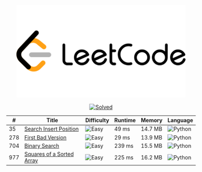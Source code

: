 <div align="center">
<img src="https://github.com/CrutchTheClutch/LeetCode/raw/master/logo.png" width="450" height="auto"/>

[![Solved](https://img.shields.io/badge/Solved-8/2093-337ab7.svg?style=flat)](https://github.com/CrutchTheClutch/HackerRank#table-of-contents)

[comment]: <> ([![Easy]&#40;https://img.shields.io/badge/Easy-5-5cb85c.svg?style=flat&#41;]&#40;https://github.com/CrutchTheClutch/HackerRank#table-of-contents&#41;)

[comment]: <> ([![Medium]&#40;https://img.shields.io/badge/Medium-2-f0ad4e.svg?style=flat&#41;]&#40;https://github.com/CrutchTheClutch/HackerRank#table-of-contents&#41;)

[comment]: <> ([![Hard]&#40;https://img.shields.io/badge/Hard-0-d9534f.svg?style=flat&#41;]&#40;https://github.com/CrutchTheClutch/HackerRank#table-of-contents&#41;)

[comment]: <> (</br>)

[comment]: <> ([![Languages]&#40;https://img.shields.io/badge/Languages-Python,%20C++-red.svg?style=flat&#41;]&#40;https://github.com/CrutchTheClutch/HackerRank#table-of-contents&#41;)

[comment]: <> ([![Author]&#40;https://img.shields.io/badge/Author-SamSo-blue.svg?style=flat&#41;]&#40;https://leetcode.com/CrutchTheClutch/&#41;)

[comment]: <> (</div>)

[comment]: <> (</br>)

[comment]: <> (</br>)

| #    | Title                                                                                                                           | Difficulty                                                           | Runtime | Memory | Language                                                                      |
| ---- | ------------------------------------------------------------------------------------------------------------------------------- | -------------------------------------------------------------------- | ------- | ------ | ----------------------------------------------------------------------------- |
| 35   | [Search Insert Position](https://leetcode.com/problems/first-bad-version/)                                                      | ![Easy](https://img.shields.io/badge/Easy-5cb85c.svg?style=flat)     | 49 ms   | 14.7 MB| ![Python](https://img.shields.io/badge/Python--178600.svg?style=flat)         |
| 278  | [First Bad Version](https://leetcode.com/problems/first-bad-version/)                                                           | ![Easy](https://img.shields.io/badge/Easy-5cb85c.svg?style=flat)     | 29 ms   | 13.9 MB| ![Python](https://img.shields.io/badge/Python--178600.svg?style=flat)         |
| 704  | [Binary Search](https://leetcode.com/problems/binary-search/)                                                                   | ![Easy](https://img.shields.io/badge/Easy-5cb85c.svg?style=flat)     | 239 ms  | 15.5 MB| ![Python](https://img.shields.io/badge/Python--178600.svg?style=flat)         |
| 977  | [Squares of a Sorted Array](https://leetcode.com/problems/squares-of-a-sorted-array/)                                           | ![Easy](https://img.shields.io/badge/Easy-5cb85c.svg?style=flat)     | 225 ms  | 16.2 MB| ![Python](https://img.shields.io/badge/Python--178600.svg?style=flat)         |
